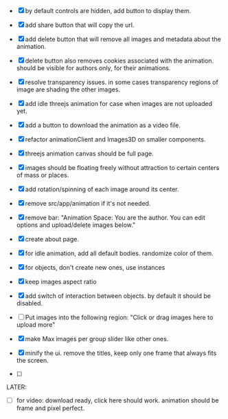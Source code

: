- [x] by default controls are hidden, add button to display them.
- [x] add share button that will copy the url.
- [x] add delete button that will remove all images and metadata about the animation.
- [x] delete button also removes cookies associated with the animation. should be visible for authors only, for their animations.
- [x] resolve transparency issues. in some cases transparency regions of image are shading the other images.
- [x] add idle threejs animation for case when images are not uploaded yet.
- [x] add a button to download the animation as a video file.
- [x] refactor animationClient and Images3D on smaller components.
- [x] threejs animation canvas should be full page.
- [x] images should be floating freely without attraction to certain centers of mass or places.
- [x] add rotation/spinning of each image around its center.

- [x] remove src/app/animation if it's not needed.
- [x] remove bar: "Animation Space: You are the author. You can edit options and upload/delete images below."
- [x] create about page.
- [x] for idle animation, add all default bodies. randomize color of them.
- [x] for objects, don't create new ones, use instances
- [x] keep images aspect ratio
- [x] add switch of interaction between objects. by default it should be disabled.

- [ ] Put images into the following region: "Click or drag images here to upload more"
- [x] make Max images per group slider like other ones.
- [x] minify the ui. remove the titles, keep only one frame that always fits the screen.
- [ ] 

LATER:
- [ ] for video: download ready, click here should work. animation should be frame and pixel perfect.
